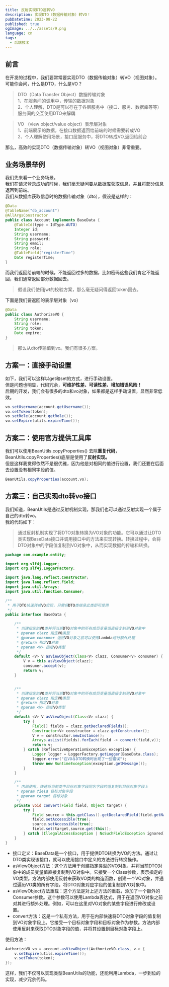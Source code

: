 ```yaml
---
title: 反射实现DTO速转VO
description: 实现DTO（数据传输对象）转VO！
pubDatetime: 2023-08-22
published: true
ogImage: ../../assets/9.png
language: cn
tags:
  - 后端技术
---
```

## 前言
在开发的过程中，我们要常常要实现DTO（数据传输对象）转VO（视图对象）。<br />可能你会问，什么是DTO，什么是VO？
> DTO（Data Transfer Object）数据传输对象<br />1、在服务间的调用中，传输的数据对象<br />2、个人理解，DTO是可以存在于各层服务中（接口、服务、数据库等等）服务间的交互使用DTO来解耦

> VO （view object/value object）表示层对象<br />1、前端展示的数据，在接口数据返回给前端的时候需要转成VO<br />2、个人理解使用场景，接口层服务中，将DTO转成VO,返回给前台

那么，高效的实现DTO（数据传输对象）转VO（视图对象）非常重要。
## 业务场景举例
我们先来看一个业务场景。<br />我们在请求登录成功的时候，我们毫无疑问要从数据库获取信息，并且将部分信息返回到前端。<br />我们从数据库获取信息时的数据传输对象（dto），假设是这样的：
```java
@Data
@TableName("db_account")
@AllArgsConstructor
public class Account implements BaseData {
    @TableId(type = IdType.AUTO)
    Integer id;
    String username;
    String password;
    String email;
    String role;
    @TableField("registerTime")
    Date registerTime;
}
```
而我们返回给前端的时候，不能返回过多的数据，比如密码这些我们肯定不能返回，我们通常返回部分数据回去。
> 假设我们使用jwt的校验方案，那么毫无疑问得返回token回去。

下面是我们要返回的表示层对象（vo）
```java
@Data
public class AuthorizeVO {
    String username;
    String role;
    String token;
    Date expire;
}
```
> 那么从dto传输值到vo。我们有很多方案。

## 方案一：直接手动设置
如下，我们可以这样以get和set的方式，进行手动设置。<br />但是问题也明显，代码冗余，**可维护性差、可读性差、增加错误风险！**<br />后期的开发，我们会有很多的dto和vo对象，如果都是这样手动设置，显然非常低效。
```java
vo.setUsername(account.getUsername());
vo.setToken(token);
vo.setRole(account.getRole());
vo.setExpire(utils.expireTime());
```
## 方案二：使用官方提供工具库
我们可以使用BeanUtils.copyProperties() 去除**重复代码**，BeanUtils.copyProperties()底层是使用了**反射实现。**<br />但是这样我觉得依然不是很优雅，因为他是对相同的值进行设置，我们还要在后面去设置没有相同字段的值。
```java
BeanUtils.copyProperties(account,vo);
```
## 方案三：自己实现dto转vo接口
我们知道，BeanUtils是通过反射机制实现，那我们也可以通过反射实现一个属于自己的dto转vo。<br />我的代码如下：
> 通过反射机制实现了将DTO对象转换为VO对象的功能。它可以通过让DTO类实现BaseData接口并调用接口中的方法来实现转换。转换过程中，会将DTO对象中的字段值复制到VO对象中，从而实现数据的传输和转换。

```java
package com.example.entity;

import org.slf4j.Logger;
import org.slf4j.LoggerFactory;

import java.lang.reflect.Constructor;
import java.lang.reflect.Field;
import java.util.Arrays;
import java.util.function.Consumer;

/**
 * 用于DTO快速转换VO实现，只需将DTO类继承此类即可使用
 */
public interface BaseData {

    /**
     * 创建指定的VO类并将当前DTO对象中的所有成员变量值直接复制到VO对象中
     * @param clazz 指定VO类型
     * @param consumer 返回VO对象之前可以使用Lambda进行额外处理
     * @return 指定VO对象
     * @param <V> 指定VO类型
     */
    default <V> V asViewObject(Class<V> clazz, Consumer<V> consumer) {
        V v = this.asViewObject(clazz);
        consumer.accept(v);
        return v;
    }


    /**
     * 创建指定的VO类并将当前DTO对象中的所有成员变量值直接复制到VO对象中
     * @param clazz 指定VO类型
     * @return 指定VO对象
     * @param <V> 指定VO类型
     */
    default <V> V asViewObject(Class<V> clazz) {
        try {
            Field[] fields = clazz.getDeclaredFields();
            Constructor<V> constructor = clazz.getConstructor();
            V v = constructor.newInstance();
            Arrays.asList(fields).forEach(field -> convert(field,v));
            return v;
        } catch (ReflectiveOperationException exception) {
            Logger logger = LoggerFactory.getLogger(BaseData.class);
            logger.error("在VO与DTO转换时出现了一些错误");
            throw new RuntimeException(exception.getMessage());
        }
    }

    /**
     * 内部使用，快速将当前类中目标对象字段同名字段的值复制到目标对象字段上
     * @param field 目标对象字段
     * @param target 目标对象
     */
    private void convert(Field field, Object target) {
        try {
            Field source = this.getClass().getDeclaredField(field.getName());
            field.setAccessible(true);
            source.setAccessible(true);
            field.set(target,source.get(this));
        } catch (IllegalAccessException | NoSuchFieldException ignored) {}
    }
}

```

- 接口定义：BaseData是一个接口，用于提供DTO转换为VO的方法。通过让DTO类实现该接口，就可以使用接口中定义的方法进行转换操作。
- asViewObject方法：这个方法用于创建指定类型的VO对象，并将当前DTO对象中的成员变量值直接复制到VO对象中。它接受一个Class<V>参数，表示指定的VO类型。方法内部使用反射来获取VO类的构造函数，创建一个VO对象，并通过遍历VO类的所有字段，将DTO对象对应字段的值复制到VO对象中。
- asViewObject方法重载：这个方法是对上述方法的重载，添加了一个额外的Consumer<V>参数。这个参数可以使用Lambda表达式，用于在返回VO对象之前对其进行额外处理。例如，可以在这里对VO对象的某些字段进行修改或设置。
- convert方法：这是一个私有方法，用于在内部快速将DTO对象字段的值复制到VO对象字段上。它接受一个目标对象字段和目标对象作为参数。方法内部使用反射来获取DTO对象字段的值，并将其设置到目标对象字段上。

使用方法：
```java
AuthorizeVO vo = account.asViewObject(AuthorizeVO.class, v-> {
    v.setExpire(utils.expireTime());
    v.setToken(token);
});
```
这样，我们不仅可以实现类型BeanUtils的功能，还能利用Lambda，一步到位的实现，减少冗余代码。
